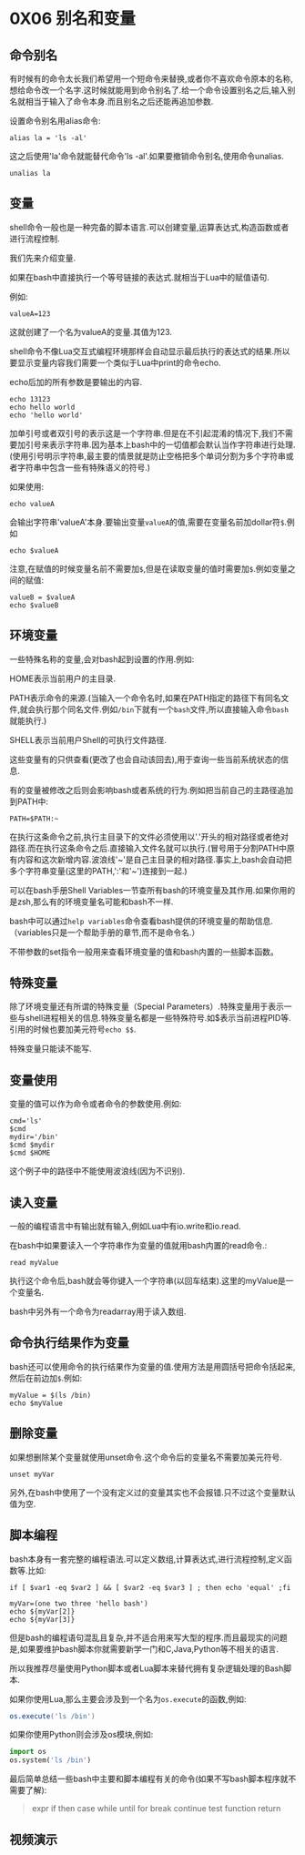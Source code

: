# 0X06 别名和变量

## 命令别名

有时候有的命令太长我们希望用一个短命令来替换,或者你不喜欢命令原本的名称,想给命令改一个名字.这时候就能用到命令别名了.给一个命令设置别名之后,输入别名就相当于输入了命令本身.而且别名之后还能再追加参数.

设置命令别名用alias命令:

```shell
alias la = 'ls -al'
```

这之后使用'la'命令就能替代命令'ls -al'.如果要撤销命令别名,使用命令unalias.

```shell
unalias la
```

## 变量

shell命令一般也是一种完备的脚本语言.可以创建变量,运算表达式,构造函数或者进行流程控制.

我们先来介绍变量.

如果在bash中直接执行一个等号链接的表达式.就相当于Lua中的赋值语句.

例如:

```shell
valueA=123
```

这就创建了一个名为valueA的变量.其值为123.

shell命令不像Lua交互式编程环境那样会自动显示最后执行的表达式的结果.所以要显示变量内容我们需要一个类似于Lua中print的命令echo.

echo后加的所有参数是要输出的内容.

```shell
echo 13123
echo hello world
echo 'hello world'
```

加单引号或者双引号的表示这是一个字符串.但是在不引起混淆的情况下,我们不需要加引号来表示字符串.因为基本上bash中的一切值都会默认当作字符串进行处理.(使用引号明示字符串,最主要的情景就是防止空格把多个单词分割为多个字符串或者字符串中包含一些有特殊语义的符号.)

如果使用:

```shell
echo valueA
```

会输出字符串'valueA'本身.要输出变量`valueA`的值,需要在变量名前加dollar符`$`.例如

```shell
echo $valueA
```

注意,在赋值的时候变量名前不需要加`$`,但是在读取变量的值时需要加`$`.例如变量之间的赋值:

```shell
valueB = $valueA
echo $valueB
```

## 环境变量

一些特殊名称的变量,会对bash起到设置的作用.例如:

HOME表示当前用户的主目录.

PATH表示命令的来源.(当输入一个命令名时,如果在PATH指定的路径下有同名文件,就会执行那个同名文件.例如`/bin`下就有一个`bash`文件,所以直接输入命令`bash`就能执行.)

SHELL表示当前用户Shell的可执行文件路径.

这些变量有的只供查看(更改了也会自动该回去),用于查询一些当前系统状态的信息.

有的变量被修改之后则会影响bash或者系统的行为.例如把当前自己的主路径追加到PATH中:

```shell
PATH=$PATH:~
```

在执行这条命令之前,执行主目录下的文件必须使用以'.'开头的相对路径或者绝对路径.而在执行这条命令之后.直接输入文件名就可以执行.(冒号用于分割PATH中原有内容和这次新增内容.波浪线'~'是自己主目录的相对路径.事实上,bash会自动把多个字符串变量(这里的PATH,':'和'~')连接到一起.)

可以在bash手册Shell Variables一节查所有bash的环境变量及其作用.如果你用的是zsh,那么有的环境变量名可能和bash不一样.

bash中可以通过`help variables`命令查看bash提供的环境变量的帮助信息.（variables只是一个帮助手册的章节,而不是命令名.）

不带参数的set指令一般用来查看环境变量的值和bash内置的一些脚本函数。

## 特殊变量

除了环境变量还有所谓的特殊变量（Special Parameters）.特殊变量用于表示一些与shell进程相关的信息.特殊变量名都是一些特殊符号.如$表示当前进程PID等.引用的时候也要加美元符号`echo $$`.

特殊变量只能读不能写.

## 变量使用

变量的值可以作为命令或者命令的参数使用.例如:

```shell
cmd='ls'
$cmd
mydir='/bin'
$cmd $mydir
$cmd $HOME
```

这个例子中的路径中不能使用波浪线(因为不识别).

## 读入变量

一般的编程语言中有输出就有输入,例如Lua中有io.write和io.read.

在bash中如果要读入一个字符串作为变量的值就用bash内置的read命令.:

```shell
read myValue
```

执行这个命令后,bash就会等你键入一个字符串(以回车结束).这里的myValue是一个变量名.

bash中另外有一个命令为readarray用于读入数组.

## 命令执行结果作为变量

bash还可以使用命令的执行结果作为变量的值.使用方法是用圆括号把命令括起来,然后在前边加`$`.例如:

```shell
myValue = $(ls /bin)
echo $myValue
```

## 删除变量

如果想删除某个变量就使用unset命令.这个命令后的变量名不需要加美元符号.

```shell
unset myVar
```

另外,在bash中使用了一个没有定义过的变量其实也不会报错.只不过这个变量默认值为空.

## 脚本编程

bash本身有一套完整的编程语法.可以定义数组,计算表达式,进行流程控制,定义函数等.比如:

```shell
if [ $var1 -eq $var2 ] && [ $var2 -eq $var3 ] ; then echo 'equal' ;fi
```

```shell
myVar=(one two three 'hello bash')
echo ${myVar[2]}
echo ${myVar[3]}
```

但是bash的编程语句混乱且复杂,并不适合用来写大型的程序.而且最现实的问题是,如果要维护bash脚本你就需要新学一门和C,Java,Python等不相关的语言.

所以我推荐尽量使用Python脚本或者Lua脚本来替代拥有复杂逻辑处理的Bash脚本.

如果你使用Lua,那么主要会涉及到一个名为`os.execute`的函数,例如:

```lua
os.execute('ls /bin')
```

如果你使用Python则会涉及os模块,例如:

```python
import os
os.system('ls /bin')
```

最后简单总结一些bash中主要和脚本编程有关的命令(如果不写bash脚本程序就不需要了解):

>expr if then case while until for break continue test function return

## 视频演示

